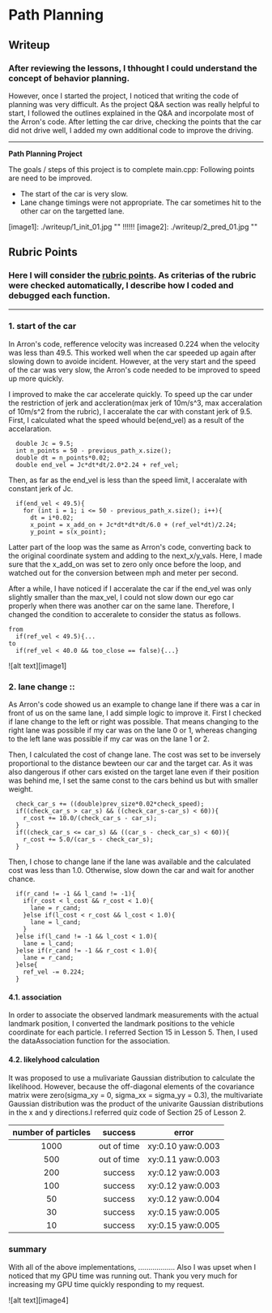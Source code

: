 # **Path Planning**

## Writeup

### After reviewing the lessons, I thhought I could understand the concept of behavior planning.
However, once I started the project, I noticed that writing the code of planning was very difficult.
As the project Q&A section was really helpful to start, I followed the outlines explained in the Q&A and incorpolate most of the Arron's code. After letting the car drive, checking the points that the car did not drive well, I added my own additional code to improve the driving.   

---

**Path Planning Project**

The goals / steps of this project is to complete main.cpp:
Following points are need to be improved.
* The start of the car is very slow.
* Lane change timings were not appropriate. The car sometimes hit to the other car on the targetted lane.

[//]: # (Image References)

[image1]: ./writeup/1_init_01.jpg "" !!!!!!
[image2]: ./writeup/2_pred_01.jpg ""

## Rubric Points
### Here I will consider the [rubric points](https://review.udacity.com/#!/rubrics/1971/view). As criterias of the rubric were checked automatically, I describe how I coded and debugged each function.  

---
### 1. start of the car

In Arron's code, refference velocity was increased 0.224 when the velocity was less than 49.5. This worked well when the car speeded up again after slowing down to avoide incident. However, at the very start and the speed of the car was very slow, the Arron's code needed to be improved to speed up more quickly.     

I improved to make the car accelerate quickly.
To speed up the car under the restriction of jerk and accleration(max jerk of 10m/s^3, max acceralation of 10m/s^2 from the rubric), I acceralate the car with constant jerk of 9.5.
First, I calculated what the speed whould be(end_vel) as a result of the accelaration.
``` acceralation
  double Jc = 9.5;
  int n_points = 50 - previous_path_x.size();
  double dt = n_points*0.02;
  double end_vel = Jc*dt*dt/2.0*2.24 + ref_vel;
```
Then, as far as the end_vel is less than the speed limit, I acceralate with constant jerk of Jc.
``` acceralation
  if(end_vel < 49.5){
    for (int i = 1; i <= 50 - previous_path_x.size(); i++){
      dt = i*0.02;
      x_point = x_add_on + Jc*dt*dt*dt/6.0 + (ref_vel*dt)/2.24;
      y_point = s(x_point);
```
Latter part of the loop was the same as Arron's code, converting back to the original coordinate system and adding to the next_x/y_vals. Here, I made sure that the x_add_on was set to zero only once before the loop, and watched out for the conversion between mph and meter per second.

After a while, I have noticed if I acceralate the car if the end_vel was only slightly smaller than the max_vel, I could not slow down our ego car properly when there was another car on the same lane. Therefore, I changed the condition to acceralete to consider the status as follows.

```acceralation
from
  if(ref_vel < 49.5){...
to
  if(ref_vel < 40.0 && too_close == false){...}
```


![alt text][image1]

### 2. lane change ::
As Arron's code showed us an example to change lane if there was a car in front of us on the same lane, I add simple logic to improve it. First I checked if lane change to the left or right was possible. That means changing to the right lane was possible if my car was on the lane 0 or 1, whereas changing to the left lane was possible if my car was on the lane 1 or 2.

Then, I calculated the cost of change lane. The cost was set to be inversely proportional to the distance bewteen our car and the target car. As it was also dangerous if other cars existed on the target lane even if their position was behind me, I set the same const to the cars behind us but with smaller weight.

```lane change
  check_car_s += ((double)prev_size*0.02*check_speed);
  if((check_car_s > car_s) && ((check_car_s-car_s) < 60)){
    r_cost += 10.0/(check_car_s - car_s);
  }
  if((check_car_s <= car_s) && ((car_s - check_car_s) < 60)){
    r_cost += 5.0/(car_s - check_car_s);
  }
```
Then, I chose to change lane if the lane was available and the calculated cost was less than 1.0. Otherwise, slow down the car and wait for another chance.

```lane change
  if(r_cand != -1 && l_cand != -1){
    if(r_cost < l_cost && r_cost < 1.0){
      lane = r_cand;
    }else if(l_cost < r_cost && l_cost < 1.0){
      lane = l_cand;
    }
  }else if(l_cand != -1 && l_cost < 1.0){
    lane = l_cand;
  }else if(r_cand != -1 && r_cost < 1.0){
    lane = r_cand;
  }else{
    ref_vel -= 0.224;
  }
```
#### 4.1. association
In order to associate the observed landmark measurements with the actual landmark position, I converted the landmark positions to the vehicle coordinate for each particle. I referred Section 15 in Lesson 5. Then, I used the dataAssociation function for the association.

#### 4.2. likelyhood calculation
It was proposed to use a mulivariate Gaussian distribution to calculate the likelihood. However, because the off-diagonal elements of the covariance matrix were zero(sigma_xy = 0, sigma_xx = sigma_yy = 0.3), the multivariate Gaussian distribution was the product of the univarite Gaussian distributions in the x and y directions.I referred quiz code of Section 25 of Lesson 2.

|  number of particles |   success   |     error         |
|:--------------------:|:-----------:|:-----------------:|
|         1000         | out of time | xy:0.10 yaw:0.003 |
|          500         | out of time | xy:0.11 yaw:0.003 |
|          200         |   success   | xy:0.12 yaw:0.003 |
|          100         |   success   | xy:0.12 yaw:0.003 |
|           50         |   success   | xy:0.12 yaw:0.004 |
|           30         |   success   | xy:0.15 yaw:0.005 |
|           10         |   success   | xy:0.15 yaw:0.005 |

### summary
With all of the above implementations, ..................
Also I was upset when I noticed that my GPU time was running out. Thank you very much for increasing my GPU time quickly responding to my request.

![alt text][image4]
